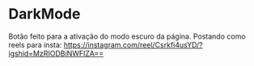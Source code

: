 # DarkMode

Botão feito para a ativação do modo escuro da página.
Postando como reels para insta:
https://instagram.com/reel/Csrkfi4usYD/?igshid=MzRIODBiNWFIZA==

